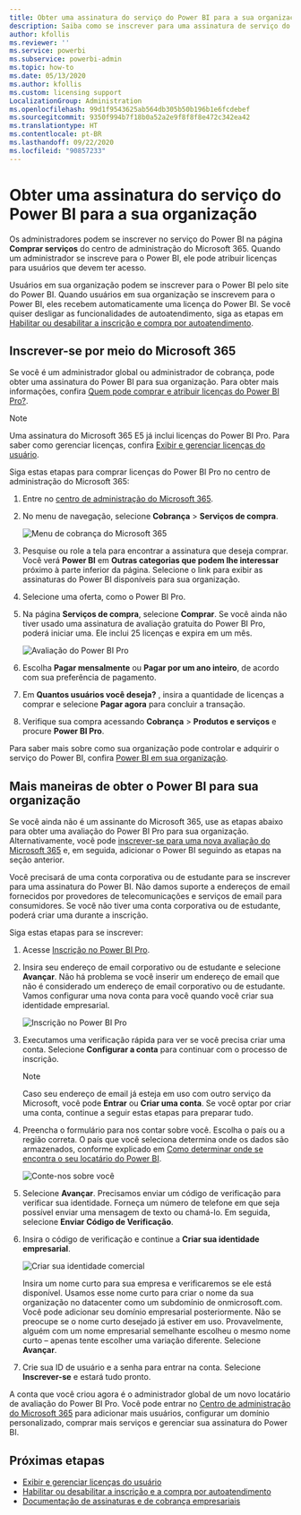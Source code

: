 ```yaml
---
title: Obter uma assinatura do serviço do Power BI para a sua organização
description: Saiba como se inscrever para uma assinatura de serviço do Power BI como um administrador e adquirir licenças em massa.
author: kfollis
ms.reviewer: ''
ms.service: powerbi
ms.subservice: powerbi-admin
ms.topic: how-to
ms.date: 05/13/2020
ms.author: kfollis
ms.custom: licensing support
LocalizationGroup: Administration
ms.openlocfilehash: 99d1f9543625ab564db305b50b196b1e6fcdebef
ms.sourcegitcommit: 9350f994b7f18b0a52a2e9f8f8f8e472c342ea42
ms.translationtype: HT
ms.contentlocale: pt-BR
ms.lasthandoff: 09/22/2020
ms.locfileid: "90857233"
---
```

# <a name="get-a-power-bi-service-subscription-for-your-organization"></a>Obter uma assinatura do serviço do Power BI para a sua organização

Os administradores podem se inscrever no serviço do Power BI na página **Comprar serviços** do centro de administração do Microsoft 365. Quando um administrador se inscreve para o Power BI, ele pode atribuir licenças para usuários que devem ter acesso.

Usuários em sua organização podem se inscrever para o Power BI pelo site do Power BI. Quando usuários em sua organização se inscrevem para o Power BI, eles recebem automaticamente uma licença do Power BI. Se você quiser desligar as funcionalidades de autoatendimento, siga as etapas em [Habilitar ou desabilitar a inscrição e compra por autoatendimento](service-admin-disable-self-service.md).

## <a name="sign-up-through-microsoft-365"></a>Inscrever-se por meio do Microsoft 365

Se você é um administrador global ou administrador de cobrança, pode obter uma assinatura do Power BI para sua organização. Para obter mais informações, confira [Quem pode comprar e atribuir licenças do Power BI Pro?](service-admin-licensing-organization.md#who-can-purchase-and-assign-licenses).

> [!NOTE]
>
> Uma assinatura do Microsoft 365 E5 já inclui licenças do Power BI Pro. Para saber como gerenciar licenças, confira [Exibir e gerenciar licenças do usuário](service-admin-manage-licenses.md).
>
>

Siga estas etapas para comprar licenças do Power BI Pro no centro de administração do Microsoft 365:

1. Entre no [centro de administração do Microsoft 365](https://admin.microsoft.com).

2. No menu de navegação, selecione **Cobrança** > **Serviços de compra**.
  
   ![Menu de cobrança do Microsoft 365](media/service-admin-org-subscription/m365-billing-menu.png)

3. Pesquise ou role a tela para encontrar a assinatura que deseja comprar. Você verá **Power BI** em **Outras categorias que podem lhe interessar** próximo à parte inferior da página. Selecione o link para exibir as assinaturas do Power BI disponíveis para sua organização.

4. Selecione uma oferta, como o Power BI Pro.

5. Na página **Serviços de compra**, selecione **Comprar**. Se você ainda não tiver usado uma assinatura de avaliação gratuita do Power BI Pro, poderá iniciar uma. Ele inclui 25 licenças e expira em um mês.

   ![Avaliação do Power BI Pro](media/service-admin-org-subscription/m365-org-free-trial-pro.png)

6. Escolha **Pagar mensalmente** ou **Pagar por um ano inteiro**, de acordo com sua preferência de pagamento.

7. Em **Quantos usuários você deseja?** , insira a quantidade de licenças a comprar e selecione **Pagar agora** para concluir a transação.

8. Verifique sua compra acessando **Cobrança** > **Produtos e serviços** e procure **Power BI Pro**.

Para saber mais sobre como sua organização pode controlar e adquirir o serviço do Power BI, confira [Power BI em sua organização](/microsoft-365/admin/misc/power-bi-in-your-organization?view=o365-worldwide).

## <a name="more-ways-to-get-power-bi-for-your-organization"></a>Mais maneiras de obter o Power BI para sua organização

Se você ainda não é um assinante do Microsoft 365, use as etapas abaixo para obter uma avaliação do Power BI Pro para sua organização. Alternativamente, você pode [inscrever-se para uma nova avaliação do Microsoft 365](service-admin-signing-up-for-power-bi-with-a-new-office-365-trial.md) e, em seguida, adicionar o Power BI seguindo as etapas na seção anterior.

Você precisará de uma conta corporativa ou de estudante para se inscrever para uma assinatura do Power BI. Não damos suporte a endereços de email fornecidos por provedores de telecomunicações e serviços de email para consumidores. Se você não tiver uma conta corporativa ou de estudante, poderá criar uma durante a inscrição.

Siga estas etapas para se inscrever:

1. Acesse [Inscrição no Power BI Pro](https://signup.microsoft.com/create-account/signup?OfferId=d59682f3-3e3b-4686-9c00-7c7c1c736085&ali=1&products=d59682f3-3e3b-4686-9c00-7c7c1c736085). 

2. Insira seu endereço de email corporativo ou de estudante e selecione **Avançar**. Não há problema se você inserir um endereço de email que não é considerado um endereço de email corporativo ou de estudante. Vamos configurar uma nova conta para você quando você criar sua identidade empresarial.

   ![Inscrição no Power BI Pro](media/service-admin-org-subscription/power-bi-pro-admins.png)

3. Executamos uma verificação rápida para ver se você precisa criar uma conta. Selecione **Configurar a conta** para continuar com o processo de inscrição.

   > [!NOTE]
   >Caso seu endereço de email já esteja em uso com outro serviço da Microsoft, você pode **Entrar** ou **Criar uma conta**. Se você optar por criar uma conta, continue a seguir estas etapas para preparar tudo.
>
>
 
4. Preencha o formulário para nos contar sobre você. Escolha o país ou a região correta. O país que você seleciona determina onde os dados são armazenados, conforme explicado em [Como determinar onde se encontra o seu locatário do Power BI](service-admin-where-is-my-tenant-located.md#how-to-determine-where-your-power-bi-tenant-is-located).

   ![Conte-nos sobre você](media/service-admin-org-subscription/tell-about-yourself.png)

5. Selecione **Avançar**. Precisamos enviar um código de verificação para verificar sua identidade. Forneça um número de telefone em que seja possível enviar uma mensagem de texto ou chamá-lo. Em seguida, selecione **Enviar Código de Verificação**.

6. Insira o código de verificação e continue a **Criar sua identidade empresarial**.

   ![Criar sua identidade comercial](media/service-admin-org-subscription/business-identity.png)

    Insira um nome curto para sua empresa e verificaremos se ele está disponível. Usamos esse nome curto para criar o nome da sua organização no datacenter como um subdomínio de onmicrosoft.com. Você pode adicionar seu domínio empresarial posteriormente. Não se preocupe se o nome curto desejado já estiver em uso. Provavelmente, alguém com um nome empresarial semelhante escolheu o mesmo nome curto – apenas tente escolher uma variação diferente. Selecione **Avançar**.
    
7. Crie sua ID de usuário e a senha para entrar na conta. Selecione **Inscrever-se** e estará tudo pronto.

A conta que você criou agora é o administrador global de um novo locatário de avaliação do Power BI Pro. Você pode entrar no [Centro de administração do Microsoft 365](https://admin.microsoft.com) para adicionar mais usuários, configurar um domínio personalizado, comprar mais serviços e gerenciar sua assinatura do Power BI.

## <a name="next-steps"></a>Próximas etapas

- [Exibir e gerenciar licenças do usuário](service-admin-manage-licenses.md)
- [Habilitar ou desabilitar a inscrição e a compra por autoatendimento](service-admin-disable-self-service.md)
- [Documentação de assinaturas e de cobrança empresariais](/microsoft-365/commerce/?view=o365-worldwide)